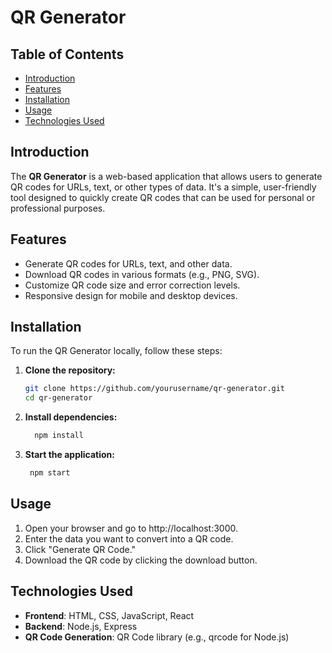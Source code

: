 # QR Generator

## Table of Contents
- [Introduction](#introduction)
- [Features](#features)
- [Installation](#installation)
- [Usage](#usage)
- [Technologies Used](#technologies-used)


## Introduction
The **QR Generator** is a web-based application that allows users to generate QR codes for URLs, text, or other types of data. It's a simple, user-friendly tool designed to quickly create QR codes that can be used for personal or professional purposes.

## Features
- Generate QR codes for URLs, text, and other data.
- Download QR codes in various formats (e.g., PNG, SVG).
- Customize QR code size and error correction levels.
- Responsive design for mobile and desktop devices.

## Installation
To run the QR Generator locally, follow these steps:

1. **Clone the repository:**
   ```bash
   git clone https://github.com/yourusername/qr-generator.git
   cd qr-generator
2. **Install dependencies:**
     ```bash
       npm install
4. **Start the application:**
    ```bash
     npm start
## Usage
1. Open your browser and go to http://localhost:3000.
2. Enter the data you want to convert into a QR code.
3. Click "Generate QR Code."
4. Download the QR code by clicking the download button.

## Technologies Used
- **Frontend**: HTML, CSS, JavaScript, React
- **Backend**: Node.js, Express
- **QR Code Generation**: QR Code library (e.g., qrcode for Node.js)
